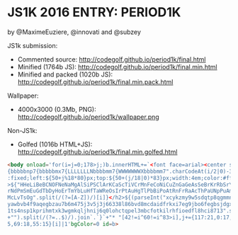 JS1K 2016 ENTRY: PERIOD1K
===

by @MaximeEuziere, @innovati and @subzey

JS1k submission:

- Commented source: http://codegolf.github.io/period1k/final.html
- Minified (1764b JS): http://codegolf.github.io/period1k/final.min.html
- Minified and packed (1020b JS): http://codegolf.github.io/period1k/final.min.pack.html

Wallpaper:

- 4000x3000 (0.3Mb, PNG): http://codegolf.github.io/period1k/wallpaper.png

Non-JS1k:

- Golfed (1016b HTML+JS): http://codegolf.github.io/period1k/final.min.golfed.html

````html
<body onload='for(i=j=0;178>j;)b.innerHTML+=`<font face=arial><center style=background:hsl(${35*((("#{p 7{n 7
{bbbbbnp7{bbbbbmx7{LLLLLLLNbbbbmm7{WWWWWWWXbbbbmm7".charCodeAt(i/2|0)-32)/10+"")[i%2*2]|0)},48%,48%);position
:fixed;left:${50+j%18*80}px;top:${50+(j/18|0)*83}px;width:4em;color:#fff;padding:6px>${i+1}<h2 style=margin:0
>${"HHeLiBeBCNOFNeNaMgAlSiPSClArKCaScTiVCrMnFeCoNiCuZnGaGeAsSeBrKrRbSrYZrNbMoTcRuRhPdAgCdInSnSbTeIXeCsBaLaCeP
rNdPmSmEuGdTbDyHoErTmYbLuHfTaWReOsIrPtAuHgTlPbBiPoAtRnFrRaAcThPaUNpPuAmCmBkCfEsFmMdNoLrRfDbSgBhHsMtDsRgCnNhFl
McLvTsOg".split(/(?=[A-Z])/)[i]}</h2>${(parseInt("xcykzmy9w5sdqtp8qgmmnbjvk6g5h1cyf9knb66sd8e7fmbgci7x9d1l7z5
yawbvb4f9aqegbzau7b6m475j3v5j3j66338l86bvd8mcdaidfrkxi7eg9jbo6fegbsjdgxjqjdiqg95v436r6h7e6vax9ca68bb9eofed864
1ts4nsp1kprihmtxk3wgmkqljhnij6q0lohctqpel3mbcfotkilrhfioedfl8hci8713".substr(2*i,2),36)+256*i-(68<i?570:1100)
+"").split(/(?=..$)/).join`.`}`+"* "[42!=i^60!=i^83>i],j+={117:21,0:17,3:11,11:11,69:5}[i]|1,i+={117:-61,87:1
5,69:18,55:15}[i]|1'bgColor=0 id=b>
````